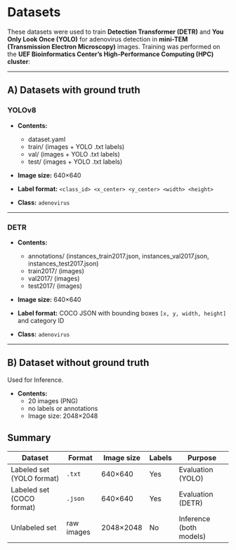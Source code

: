 # Datasets

These datasets were used to train **Detection Transformer (DETR)** and **You Only Look Once (YOLO)** for adenovirus detection in **mini-TEM (Transmission Electron Microscopy)** images.  Training was performed on the **UEF Bioinformatics Center’s High-Performance Computing (HPC) cluster**:  


---

## A) Datasets with ground truth

### YOLOv8
- **Contents:**

  - dataset.yaml
  - train/ (images + YOLO .txt labels)
  - val/ (images + YOLO .txt labels)
  - test/ (images + YOLO .txt labels)
 
- **Image size:** 640×640  
- **Label format:**  `<class_id> <x_center> <y_center> <width> <height>`
- **Class:** `adenovirus`

---

### DETR 
- **Contents:**
  - annotations/ (instances_train2017.json, instances_val2017.json, instances_test2017.json)
  - train2017/ (images)
  - val2017/ (images)
  - test2017/ (images)

- **Image size:** 640×640  
- **Label format:** COCO JSON with bounding boxes `[x, y, width, height]` and category ID  
- **Class:** `adenovirus`

---

## B) Dataset without ground truth

Used for Inference.

- **Contents:**
  - 20 images (PNG)
  - no labels or annotations
  - Image size: 2048×2048  

## Summary

| Dataset                 | Format | Image size | Labels | Purpose            |
|--------------------------|--------|------------|--------|--------------------|
| Labeled set (YOLO format) | `.txt` | 640×640    | Yes    | Evaluation (YOLO)  |
| Labeled set (COCO format) | `.json`| 640×640    | Yes    | Evaluation (DETR)  |
| Unlabeled set             | raw images | 2048×2048 | No     | Inference (both models) |

